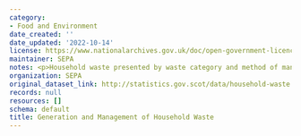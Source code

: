 ```yaml
---
category:
- Food and Environment
date_created: ''
date_updated: '2022-10-14'
license: https://www.nationalarchives.gov.uk/doc/open-government-licence/version/3/
maintainer: SEPA
notes: <p>Household waste presented by waste category and method of management</p>
organization: SEPA
original_dataset_link: http://statistics.gov.scot/data/household-waste
records: null
resources: []
schema: default
title: Generation and Management of Household Waste
---
```

